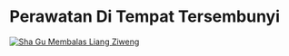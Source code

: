 # Perawatan Di Tempat Tersembunyi

[![Sha Gu Membalas Liang Ziweng](images/sha-gu-membalas-liang-ziweng.jpg)](https://youtube.com/clip/UgkxWjdZpYCopJYX4w5H9n87YNJSU7pWrM_8)

